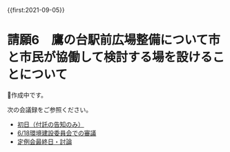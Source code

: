{{first:2021-09-05}}

# 請願6　鷹の台駅前広場整備について市と市民が協働して検討する場を設けることについて

🚧作成中です。

次の会議録をご参照ください。

- [初日（付託の告知のみ）](https://ssp.kaigiroku.net/tenant/kodaira/SpMinuteView.html?council_id=1225&schedule_id=2&minute_id=306&is_search=true)
- [6/18環境建設委員会での審議](https://ssp.kaigiroku.net/tenant/kodaira/SpMinuteView.html?council_id=1238&schedule_id=2&minute_id=5&is_search=true)
- [定例会最終日・討論](https://ssp.kaigiroku.net/tenant/kodaira/SpMinuteView.html?council_id=1225&schedule_id=6&minute_id=115&is_search=true)